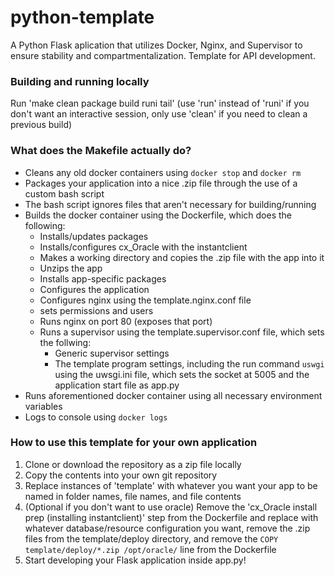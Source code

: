 # python-template
A Python Flask aplication that utilizes Docker, Nginx, and Supervisor to ensure stability and compartmentalization. Template for API development.

### Building and running locally
Run 'make clean package build runi tail' (use 'run' instead of 'runi' if you don't want an interactive session, only use 'clean' if you need to clean a previous build)

### What does the Makefile actually do?
- Cleans any old docker containers using `docker stop` and `docker rm`
- Packages your application into a nice .zip file through the use of a custom bash script
- The bash script ignores files that aren't necessary for building/running
- Builds the docker container using the Dockerfile, which does the following:
    - Installs/updates packages
    - Installs/configures cx_Oracle with the instantclient
    - Makes a working directory and copies the .zip file with the app into it
    - Unzips the app
    - Installs app-specific packages
    - Configures the application
    - Configures nginx using the template.nginx.conf file
    - sets permissions and users
    - Runs nginx on port 80 (exposes that port)
    - Runs a supervisor using the template.supervisor.conf file, which sets the follwing:
        - Generic supervisor settings
        - The template program settings, including the run command `uswgi` using the uwsgi.ini file, which sets the socket at 5005 and the application start file as app.py
- Runs aforementioned docker container using all necessary environment variables
- Logs to console using `docker logs`

### How to use this template for your own application
1. Clone or download the repository as a zip file locally
2. Copy the contents into your own git repository
3. Replace instances of 'template' with whatever you want your app to be named in folder names, file names, and file contents
5. (Optional if you don't want to use oracle) Remove the 'cx_Oracle install prep (installing instantclient)' step from the Dockerfile and replace with whatever database/resource configuration you want, remove the .zip files from the template/deploy directory, and remove the `COPY template/deploy/*.zip /opt/oracle/` line from the Dockerfile
4. Start developing your Flask application inside app.py!
